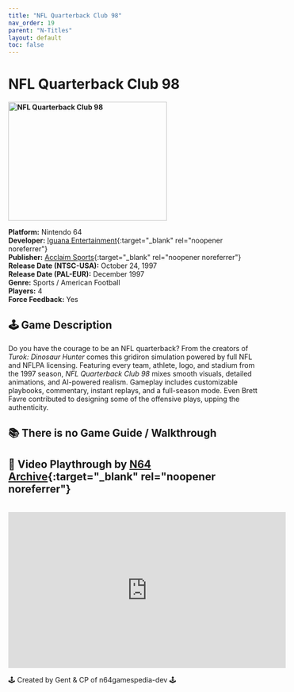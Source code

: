 ```yaml
---
title: "NFL Quarterback Club 98"
nav_order: 19
parent: "N-Titles"
layout: default
toc: false
---
```


# NFL Quarterback Club 98

<b>
<img src="https://images.launchbox-app.com/28f3dd11-8d21-4702-a69e-c82c71f1ce83.jpg" alt="NFL Quarterback Club 98" width="320" height="240" />
</b>

**Platform:** Nintendo 64  
**Developer:** [Iguana Entertainment](https://en.wikipedia.org/wiki/Acclaim_Studios_Austin){:target="_blank" rel="noopener noreferrer"}  
**Publisher:** [Acclaim Sports](https://en.wikipedia.org/wiki/List_of_Acclaim_Entertainment_subsidiaries#Acclaim_Sports){:target="_blank" rel="noopener noreferrer"}  
**Release Date (NTSC-USA):** October 24, 1997  
**Release Date (PAL-EUR):** December 1997  
**Genre:** Sports / American Football  
**Players:** 4  
**Force Feedback:** Yes  

## 🕹️ Game Description  
Do you have the courage to be an NFL quarterback? From the creators of *Turok: Dinosaur Hunter* comes this gridiron simulation powered by full NFL and NFLPA licensing. Featuring every team, athlete, logo, and stadium from the 1997 season, *NFL Quarterback Club 98* mixes smooth visuals, detailed animations, and AI-powered realism. Gameplay includes customizable playbooks, commentary, instant replays, and a full-season mode. Even Brett Favre contributed to designing some of the offensive plays, upping the authenticity.

## 📚 There is no Game Guide / Walkthrough

## 🎥 Video Playthrough by [N64 Archive](https://www.youtube.com/c/N64Archive){:target="_blank" rel="noopener noreferrer"}  
<br />  
<iframe width="560" height="315" src="https://www.youtube.com/embed/pUPMJAh0coQ" title="NFL Quarterback Club 98 Longplay" frameborder="0" allowfullscreen></iframe>

🕹️ Created by Gent & CP of n64gamespedia-dev 🕹️  
<!-- Vault Format: n64gamespedia-dev -->  
<!-- Protocol Source: _vault-specs/format-protocol.md -->
